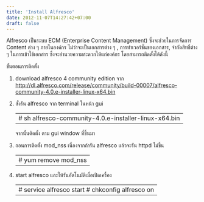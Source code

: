 ```yaml
---
title: 'Install Alfresco'
date: 2012-11-07T14:27:42+07:00
draft: false
---
```


Alfresco เป็นระบบ ECM (Enterprise Content Management) ซึ่งจะช่วยในการจัดการ Content ต่าง ๆ ภายในองค์กร ไม่ว่าจะเป็นเอกสารต่าง ๆ , การทำเวอร์ชั่นของเอกสาร, จำกัดสิทธิ์ต่าง ๆ ในการเข้าใช้เอกสาร ซึ่งจะอำนวยความสะดวกให้แก่องค์กร โดยสามารถติดตั้งได้ดังนี้

ขั้นตอนการติดตั้ง

1. download alfresco 4 community edition จาก
   http://dl.alfresco.com/release/community/build-00007/alfresco-community-4.0.e-installer-linux-x64.bin

2. สั่งรัน alfresco จาก terminal ในหน้า gui
   <table class="table table-bordered">
         <td>
           # sh alfresco-community-4.0.e-installer-linux-x64.bin 
         </td>
   </table>
   จากนั้นติดตั้ง ตาม gui window ที่ขึ้นมา

3. ถอนการติดตั้ง mod_nss เนื่องจากถ้ารัน alfresco แล้วจะรัน httpd ไม่ขึ้น
   <table class="table table-bordered">
         <td>
            # yum remove mod_nss 
         </td>
   </table>

4. start alfresco และให้รันอัตโนมัติเมื่อเปิดเครื่อง
   <table class="table table-bordered">
         <td>
           # service alfresco start  
           # chkconfig alfresco on       
         </td>
   </table>
